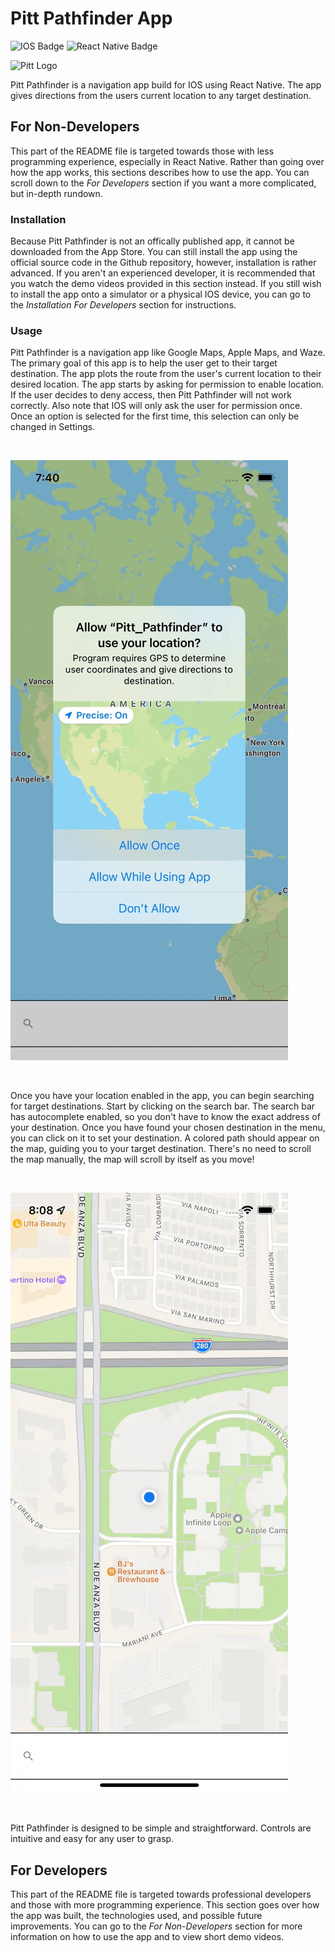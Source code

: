 # Pitt Pathfinder App
![IOS Badge](https://img.shields.io/badge/iOS-000000?style=for-the-badge&logo=ios&logoColor=white)
![React Native Badge](https://img.shields.io/badge/React_Native-20232A?style=for-the-badge&logo=react&logoColor=61DAFB)

![Pitt Logo](https://pittband.com/images/logos/site/site.png)

Pitt Pathfinder is a navigation app build for IOS using React Native. The app gives directions from the users current location to any target destination.

## For Non-Developers

This part of the README file is targeted towards those with less programming experience, especially in React Native. Rather than going over how the app works, this sections describes how to use the app. You can scroll down to the <i>For Developers</i> section if you want a more complicated, but in-depth rundown.

### Installation

Because Pitt Pathfinder is not an offically published app, it cannot be downloaded from the App Store. You can still install the app using the official source code in the Github repository, however, installation is rather advanced. If you aren't an experienced developer, it is recommended that you watch the demo videos provided in this section instead. If you still wish to install the app onto a simulator or a physical IOS device, you can go to the <i>Installation For Developers</i> section for instructions.

### Usage

Pitt Pathfinder is a navigation app like Google Maps, Apple Maps, and Waze. The primary goal of this app is to help the user get to their target destination. The app plots the route from the user's current location to their desired location. The app starts by asking for permission to enable location. If the user decides to deny access, then Pitt Pathfinder will not work correctly. Also note that IOS will only ask the user for permission once. Once an option is selected for the first time, this selection can only be changed in Settings.

</br>

![Enabling Location GIF](videos/Enabling_Location.gif)

</br>

Once you have your location enabled in the app, you can begin searching for target destinations. Start by clicking on the search bar. The search bar has autocomplete enabled, so you don't have to know the exact address of your destination. Once you have found your chosen destination in the menu, you can click on it to set your destination. A colored path should appear on the map, guiding you to your target destination. There's no need to scroll the map manually, the map will scroll by itself as you move!

</br>

![Search Location](videos/Search_Location.gif)

</br>

Pitt Pathfinder is designed to be simple and straightforward. Controls are intuitive and easy for any user to grasp.

## For Developers

This part of the README file is targeted towards professional developers and those with more programming experience. This section goes over how the app was built, the technologies used, and possible future improvements. You can go to the <i>For Non-Developers</i> section for more information on how to use the app and to view short demo videos.